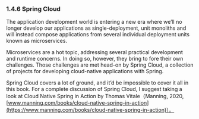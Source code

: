 ### 1.4.6 Spring Cloud

The application development world is entering a new era where we’ll no longer develop our applications as single-deployment, unit monoliths and will instead compose applications from several individual deployment units known as microservices.

Microservices are a hot topic, addressing several practical development and runtime concerns. In doing so, however, they bring to fore their own challenges. Those challenges are met head-on by Spring Cloud, a collection of projects for developing cloud-native applications with Spring.

Spring Cloud covers a lot of ground, and it’d be impossible to cover it all in this book. For a complete discussion of Spring Cloud, I suggest taking a look at Cloud Native Spring in Action by Thomas Vitale（Manning, 2020, [www.manning.com/books/cloud-native-spring-in-action](https://www.manning.com/books/cloud-native-spring-in-action)）。

